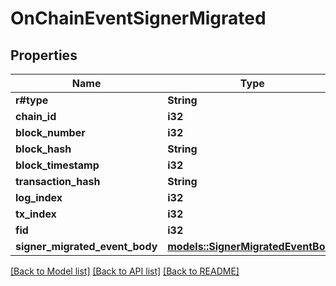 # OnChainEventSignerMigrated

## Properties

Name | Type | Description | Notes
------------ | ------------- | ------------- | -------------
**r#type** | **String** |  | 
**chain_id** | **i32** |  | 
**block_number** | **i32** |  | 
**block_hash** | **String** |  | 
**block_timestamp** | **i32** |  | 
**transaction_hash** | **String** |  | 
**log_index** | **i32** |  | 
**tx_index** | **i32** |  | 
**fid** | **i32** |  | 
**signer_migrated_event_body** | [**models::SignerMigratedEventBody**](SignerMigratedEventBody.md) |  | 

[[Back to Model list]](../README.md#documentation-for-models) [[Back to API list]](../README.md#documentation-for-api-endpoints) [[Back to README]](../README.md)


